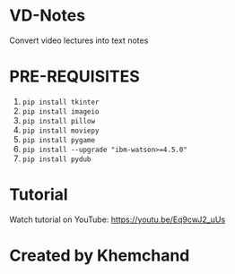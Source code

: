 # VD-Notes
Convert video lectures into text notes
# PRE-REQUISITES
1. `pip install tkinter`
2. `pip install imageio`
3. `pip install pillow`
4. `pip install moviepy`
5. `pip install pygame`
6. `pip install --upgrade "ibm-watson>=4.5.0"`
7. `pip install pydub`

# Tutorial
Watch tutorial on YouTube: https://youtu.be/Eq9cwJ2_uUs

# Created by Khemchand

